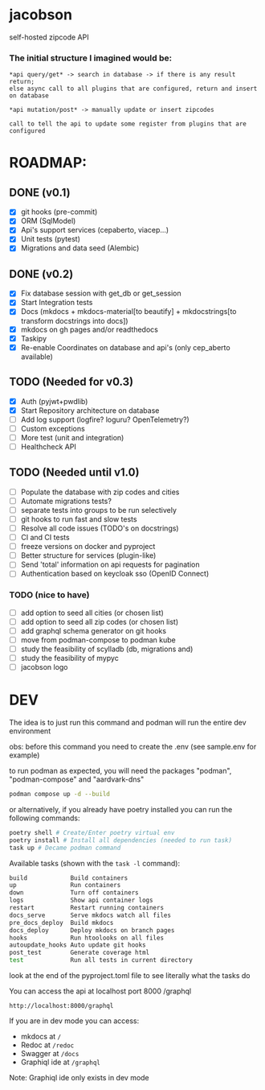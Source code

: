 <!--
Jacobson is a self hosted zipcode API
Copyright (C) 2023-2024  Christian G. Semke.

This program is free software: you can redistribute it and/or modify
it under the terms of the GNU Affero General Public License as
published by the Free Software Foundation, either version 3 of the
License, or (at your option) any later version.

This program is distributed in the hope that it will be useful,
but WITHOUT ANY WARRANTY; without even the implied warranty of
MERCHANTABILITY or FITNESS FOR A PARTICULAR PURPOSE.  See the
GNU Affero General Public License for more details.

You should have received a copy of the GNU Affero General Public License
along with this program.  If not, see <https://www.gnu.org/licenses/>.
-->

# jacobson
self-hosted zipcode API


### The initial structure I imagined would be:
```
*api query/get* -> search in database -> if there is any result return;
else async call to all plugins that are configured, return and insert on database
```
```
*api mutation/post* -> manually update or insert zipcodes
```
```
call to tell the api to update some register from plugins that are configured
```

# ROADMAP:

## DONE (v0.1)
- [x] git hooks (pre-commit)
- [x] ORM (SqlModel)
- [x] Api's support services (cepaberto, viacep...)
- [x] Unit tests (pytest)
- [x] Migrations and data seed (Alembic)

## DONE (v0.2)
- [x] Fix database session with get_db or get_session
- [x] Start Integration tests
- [x] Docs (mkdocs + mkdocs-material[to beautify] + mkdocstrings[to transform docstrings into docs])
- [x] mkdocs on gh pages and/or readthedocs
- [x] Taskipy
- [x] Re-enable Coordinates on database and api's (only cep_aberto available)

## TODO (Needed for v0.3)
- [x] Auth (pyjwt+pwdlib)
- [x] Start Repository architecture on database
- [ ] Add log support (logfire? loguru? OpenTelemetry?)
- [ ] Custom exceptions
- [ ] More test (unit and integration)
- [ ] Healthcheck API

## TODO (Needed until v1.0)
- [ ] Populate the database with zip codes and cities
- [ ] Automate migrations tests?
- [ ] separate tests into groups to be run selectively
- [ ] git hooks to run fast and slow tests
- [ ] Resolve all code issues (TODO's on docstrings)
- [ ] CI and CI tests
- [ ] freeze versions on docker and pyproject
- [ ] Better structure for services (plugin-like)
- [ ] Send 'total' information on api requests for pagination
- [ ] Authentication based on keycloak sso (OpenID Connect)

### TODO (nice to have)
- [ ] add option to seed all cities (or chosen list)
- [ ] add option to seed all zip codes (or chosen list)
- [ ] add graphql schema generator on git hooks
- [ ] move from podman-compose to podman kube
- [ ] study the feasibility of scylladb (db, migrations and)
- [ ] study the feasibility of mypyc
- [ ] jacobson logo

# DEV
The idea is to just run this command and podman will run the entire dev environment

obs: before this command you need to create the .env (see sample.env for example)

to run podman as expected, you will need the packages "podman", "podman-compose" and "aardvark-dns"

```bash
podman compose up -d --build
```

or alternatively, if you already have poetry installed you can run the following commands:
```bash
poetry shell # Create/Enter poetry virtual env
poetry install # Install all dependencies (needed to run task)
task up # Decame podman command
```

Available tasks (shown with the ``task -l`` command):
```bash
build            Build containers
up               Run containers
down             Turn off containers
logs             Show api container logs
restart          Restart running containers
docs_serve       Serve mkdocs watch all files
pre_docs_deploy  Build mkdocs
docs_deploy      Deploy mkdocs on branch pages
hooks            Run htoolooks on all files
autoupdate_hooks Auto update git hooks
post_test        Generate coverage html
test             Run all tests in current directory
```
look at the end of the pyproject.toml file to see literally what the tasks do

You can access the api at localhost port 8000 /graphql
```
http://localhost:8000/graphql
```

If you are in dev mode you can access:
* mkdocs at ``/``
* Redoc at ``/redoc``
* Swagger at ``/docs``
* Graphiql ide at ``/graphql``

Note: Graphiql ide only exists in dev mode
